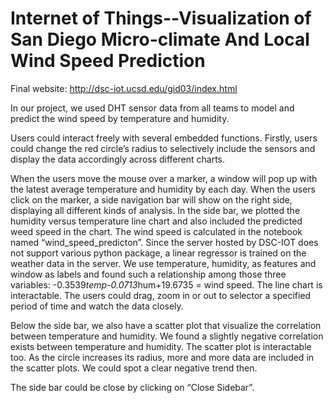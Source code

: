 # Internet of Things--Visualization of San Diego Micro-climate And Local Wind Speed Prediction

Final website: http://dsc-iot.ucsd.edu/gid03/index.html


In our project, we used DHT sensor data from all teams to model and predict the wind speed by temperature and humidity.

Users could interact freely with several embedded functions. Firstly, users could change the red circle’s radius to selectively include the sensors and display the data accordingly across different charts.

When the users move the mouse over a marker, a window will pop up with the latest average temperature and humidity by each day. When the users click on the marker, a side navigation bar will show on the right side, displaying all different kinds of analysis. In the side bar, we plotted the humidity versus temperature line chart and also included the predicted weed speed in the chart. The wind speed is calculated in the notebook named “wind_speed_predicton”. Since the server hosted by DSC-IOT does not support various python package, a linear regressor is trained on the weather data in the server. We use temperature, humidity, as features and window as labels and found such a relationship among those three variables: -0.3539*temp-0.0713*hum+19.6735 = wind speed. The line chart is interactable. The users could drag, zoom in or out to selector a specified period of time and watch the data closely. 

Below the side bar, we also have a scatter plot that visualize the correlation between temperature and humidity. We found a slightly negative correlation exists between temperature and humidity.  The scatter plot is interactable too. As the circle increases its radius, more and more data are included in the scatter plots. We could spot a clear negative trend then.

The side bar could be close by clicking on “Close Sidebar”.

